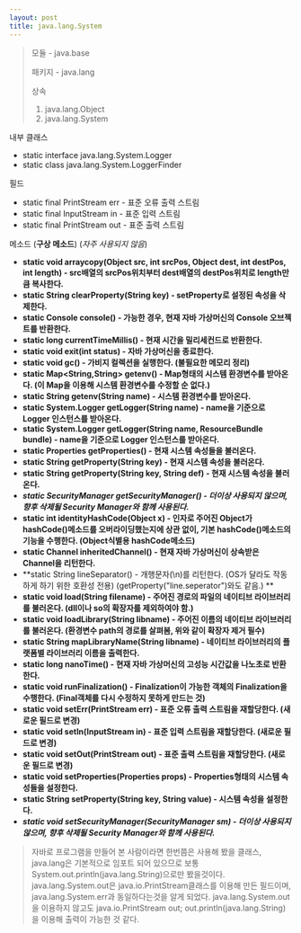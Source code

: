 ```yaml
---
layout: post
title: java.lang.System
---
```



> 모듈 - java.base
> 
> 패키지 - java.lang
> 
> 상속
> 1. java.lang.Object
> 2. java.lang.System

내부 클래스
* static interface java.lang.System.Logger
* static class java.lang.System.LoggerFinder

필드
* static final PrintStream err - 표준 오류 출력 스트림
* static final InputStream in - 표준 입력 스트림
* static final PrintStream out - 표준 출력 스트림

메소드 (**구상 메소드**) (_자주 사용되지 않음_)
* **static void arraycopy(Object src, int srcPos, Object dest, int destPos, int length) - src배열의 srcPos위치부터 dest배열의 destPos위치로 length만큼 복사한다.**
* **static String clearProperty(String key) - setProperty로 설정된 속성을 삭제한다.**
* **static Console console() - 가능한 경우, 현재 자바 가상머신의 Console 오브젝트를 반환한다.**
* **static long currentTimeMillis() - 현재 시간을 밀리세컨드로 반환한다.**
* **static void exit(int status) - 자바 가상머신을 종료한다.**
* **static void gc() - 가비지 컬렉션을 실행한다. (불필요한 메모리 정리)**
* **static Map<String,String> getenv() - Map형태의 시스템 환경변수를 받아온다. (이 Map을 이용해 시스템 환경변수를 수정할 순 없다.)**
* **static String getenv(String name) - 시스템 환경변수를 받아온다.**
* **static System.Logger getLogger(String name) - name을 기준으로 Logger 인스턴스를 받아온다.**
* **static System.Logger getLogger(String name, ResourceBundle bundle) - name을 기준으로 Logger 인스턴스를 받아온다.**
* **static Properties getProperties() - 현재 시스템 속성들을 불러온다.**
* **static String getProperty(String key) - 현재 시스템 속성을 불러온다.**
* **static String getProperty(String key, String def) - 현재 시스템 속성을 불러온다.**
* **_static SecurityManager getSecurityManager() - 더이상 사용되지 않으며, 향후 삭제될 Security Manager와 함께 사용된다._**
* **static int identityHashCode(Object x) - 인자로 주어진 Object가 hashCode()메소드를 오버라이딩했는지에 상관 없이, 기본 hashCode()메소드의 기능을 수행한다. (Object식별용 hashCode메소드)**
* **static Channel inheritedChannel() - 현재 자바 가상머신이 상속받은 Channel을 리턴한다.**
* **static String lineSeparator() - 개행문자(\n)를 리턴한다. (OS가 달라도 작동하게 하기 위한 호환성 전용) (getProperty("line.seperator")와도 같음.) **
* **static void load(String filename) - 주어진 경로의 파일의 네이티브 라이브러리를 불러온다. (dll이나 so의 확장자를 제외하여야 함.)**
* **static void loadLibrary(String libname) - 주어진 이름의 네이티브 라이브러리를 불러온다. (환경변수 path의 경로를 살펴봄, 위와 같이 확장자 제거 필수)**
* **static String mapLibraryName(String libname) - 네이티브 라이브러리의 플랫폼별 라이브러리 이름을 출력한다.**
* **static long nanoTime() - 현재 자바 가상머신의 고성능 시간값을 나노초로 반환한다.**
* **static void runFinalization() - Finalization이 가능한 객체의 Finalization을 수행한다. (Final객체를 다시 수정하지 못하게 만드는 것)**
* **static void setErr(PrintStream err) - 표준 오류 출력 스트림을 재할당한다. (새로운 필드로 변경)**
* **static void setIn(InputStream in) - 표준 입력 스트림을 재할당한다. (새로운 필드로 변경)**
* **static void setOut(PrintStream out) - 표준 출력 스트림을 재할당한다. (새로운 필드로 변경)**
* **static void setProperties(Properties props) - Properties형태의 시스템 속성들을 설정한다.**
* **static String setProperty(String key, String value) - 시스템 속성을 설정한다.**
* **_static void setSecurityManager(SecurityManager sm) - 더이상 사용되지 않으며, 향후 삭제될 Security Manager와 함께 사용된다._**

> 자바로 프로그램을 만들어 본 사람이라면 한번쯤은 사용해 봤을 클래스, java.lang은 기본적으로 임포트 되어 있으므로 보통 System.out.println(java.lang.String)으로만 봤을것이다.
> java.lang.System.out은 java.io.PrintStream클래스를 이용해 만든 필드이며, java.lang.System.err과 동일하다는것을 알게 되었다.
> java.lang.System.out을 이용하지 않고도 java.io.PrintStream out; out.println(java.lang.String)을 이용해 출력이 가능한 것 같다.